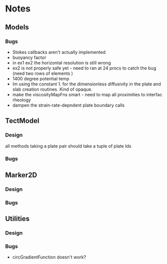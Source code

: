 # Notes

## Models

### Bugs

* Stokes callbacks aren't actually implemented
* buoyancy factor
* in ex1 ex2 the horizontal resolution is still wrong
* ex2 is not properly safe yet - need to ran at 24 procs to catch the bug (need two rows of elements )
* 1400 degree potential temp
* Im using the constant 1. for the dimensionless diffusivity in the plate and slab creation routines. Kind of opaque.
* make the viscosityMapFns smart - need to map all proximities to interfac rheology
* dampen the strain-rate-depndent plate boundary calls
  ​

## TectModel

### Design

all methods taking a plate pair should take a tuple of plate Ids

### Bugs

## Marker2D

### Design

### Bugs

## Utilities

### Design 

### Bugs

* circGradientFunction doesn't work?



